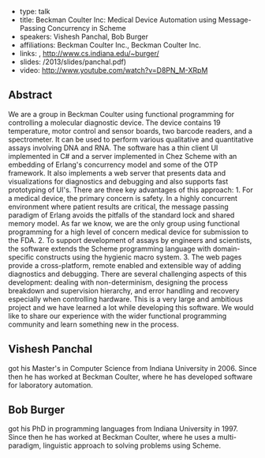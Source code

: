 - type: talk
- title: Beckman Coulter Inc: Medical Device Automation using Message-Passing Concurrency in Scheme
- speakers: Vishesh Panchal, Bob Burger
- affiliations: Beckman Coulter Inc., Beckman Coulter Inc.
- links: , http://www.cs.indiana.edu/~burger/
- slides: /2013/slides/panchal.pdf)
- video: http://www.youtube.com/watch?v=D8PN_M-XRpM


## Abstract
We are a group in Beckman Coulter using functional programming for
controlling a molecular diagnostic device. The device contains 19
temperature, motor control and sensor boards, two barcode readers, and
a spectrometer. It can be used to perform various qualitative and
quantitative assays involving DNA and RNA.  The software has a thin
client UI implemented in C# and a server implemented in Chez Scheme
with an embedding of Erlang's concurrency model and some of the OTP
framework. It also implements a web server that presents data and
visualizations for diagnostics and debugging and also supports fast
prototyping of UI's.  There are three key advantages of this approach:
1\. For a medical device, the primary concern is safety. In a highly
concurrent environment where patient results are critical, the message
passing paradigm of Erlang avoids the pitfalls of the standard lock
and shared memory model. As far we know, we are the only group using
functional programming for a high level of concern medical device for
submission to the FDA.  2\. To support development of assays by
engineers and scientists, the software extends the Scheme programming
language with domain-specific constructs using the hygienic macro
system.  3\. The web pages provide a cross-platform, remote enabled
and extensible way of adding diagnostics and debugging.  There are
several challenging aspects of this development: dealing with
non-determinism, designing the process breakdown and supervision
hierarchy, and error handling and recovery especially when controlling
hardware.  This is a very large and ambitious project and we have
learned a lot while developing this software. We would like to share
our experience with the wider functional programming community and
learn something new in the process.

## Vishesh Panchal
got his Master's in Computer Science from Indiana University in
2006\. Since then he has worked at Beckman Coulter, where he has
developed software for laboratory automation.

## Bob Burger
got his PhD in programming languages from Indiana University in
1997\. Since then he has worked at Beckman Coulter, where he uses a
multi-paradigm, linguistic approach to solving problems using
Scheme. 
